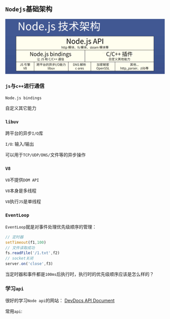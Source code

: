 ## `Nodejs`基础架构
![](https://raw.githubusercontent.com/wangkaiwd/drawing-bed/master/node-technology-architecture.png)
### `js`与`c++`进行通信
`Node.js bindings`

自定义其它能力

### `libuv`
跨平台的异步`I/O`库

`I/O`: 输入/输出

可以用于`TCP/UDP/DNS/`文件等的异步操作

### `V8`
`V8`不提供`DOM API`

`V8`本身是多线程

`V8`执行`JS`是单线程

### `EventLoop`
`EventLoop`就是对事件处理优先级顺序的管理：  
```javascript
// 定时器
setTimeout(f1,100)
// 文件读取成功
fs.readFile('/1.txt',f2)
// socket关闭
server.on('close',f3)
```
当定时器和事件都是`100ms`后执行时，执行时的优先级顺序应该是怎么样的？

### 学习`api`
很好的学习`Node api`的网站： [DevDocs API Document](https://devdocs.io/)

常用`api`:


